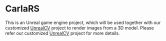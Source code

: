 # CarlaRS

This is an Unreal game engine project, which will be used together with our customized [UnrealCV](https://github.com/ethliup/UnrealCV) project to render images from a 3D model. Please refer our customized [UnrealCV](https://github.com/ethliup/UnrealCV) project for more details.

